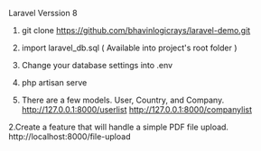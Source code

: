 Laravel Verssion 8

1. git clone https://github.com/bhavinlogicrays/laravel-demo.git

2. import laravel_db.sql ( Available into project's root folder )

3. Change your database settings into .env

3. php artisan serve

1. There are a few models. User, Country, and Company.
	http://127.0.0.1:8000/userlist
	http://127.0.0.1:8000/companylist

2.Create a feature that will handle a simple PDF file upload.	
	http://localhost:8000/file-upload